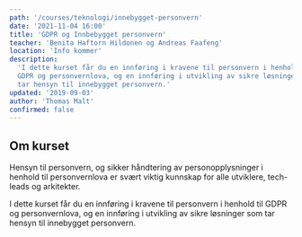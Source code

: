 ```yaml
---
path: '/courses/teknologi/innebygget-personvern'
date: '2021-11-04 16:00'
title: 'GDPR og Innbebygget personvern'
teacher: 'Benita Haftorn Hildonen og Andreas Faafeng'
location: 'Info kommer'
description:
  'I dette kurset får du en innføring i kravene til personvern i henhold til
  GDPR og personvernlova, og en innføring i utvikling av sikre løsninger som
  tar hensyn til innebygget personvern.'
updated: '2019-09-03'
author: 'Thomas Malt'
confirmed: false
---
```


## Om kurset

Hensyn til personvern, og sikker håndtering av personopplysninger i henhold
til personvernlova er svært viktig kunnskap for alle utviklere, tech-leads og
arkitekter.

I dette kurset får du en innføring i kravene til personvern i henhold til GDPR
og personvernlova, og en innføring i utvikling av sikre løsninger som tar
hensyn til innebygget personvern.
